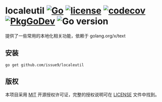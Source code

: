 localeutil
[![Go](https://github.com/issue9/localeutil/workflows/Go/badge.svg)](https://github.com/issue9/localeutil/actions?query=workflow%3AGo)
[![license](https://img.shields.io/badge/license-MIT-brightgreen.svg?style=flat)](https://opensource.org/licenses/MIT)
[![codecov](https://codecov.io/gh/issue9/localeutil/branch/master/graph/badge.svg)](https://codecov.io/gh/issue9/localeutil)
[![PkgGoDev](https://pkg.go.dev/badge/github.com/issue9/localeutil)](https://pkg.go.dev/github.com/issue9/localeutil)
![Go version](https://img.shields.io/github/go-mod/go-version/issue9/localeutil)
======

提供了一些常用的本地化相关功能，依赖于 golang.org/x/text

安装
----

```shell
go get github.com/issue9/localeutil
```

版权
----

本项目采用 [MIT](http://opensource.org/licenses/MIT) 开源授权许可证，完整的授权说明可在 [LICENSE](LICENSE) 文件中找到。
